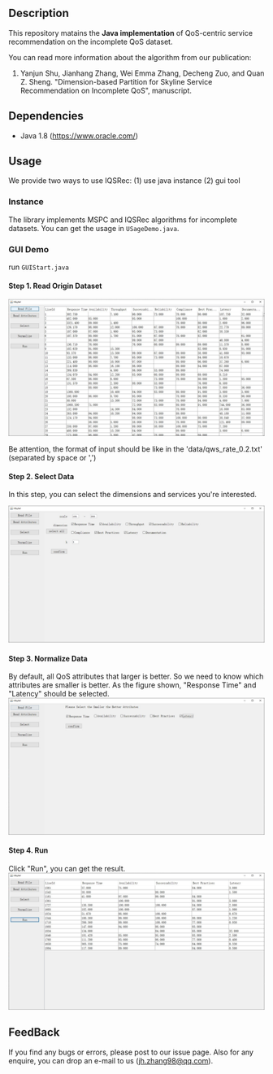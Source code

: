 ## Description
This repository matains the **Java implementation** of QoS-centric service recommendation on the incomplete QoS dataset.

You can read more information about the algorithm from our publication:

1. Yanjun Shu,  Jianhang Zhang, Wei Emma Zhang, Decheng Zuo, and Quan Z. Sheng. "Dimension-based Partition for Skyline Service Recommendation on Incomplete QoS", manuscript. 


## Dependencies

* Java 1.8 (<https://www.oracle.com/>)

## Usage

  We provide two ways to use IQSRec: (1) use java instance (2) gui tool

### Instance

 The library implements MSPC and IQSRec algorithms for incomplete datasets. You can get the usage in `USageDemo.java`.
  
### GUI Demo

run `GUIStart.java`

#### Step 1. Read Origin Dataset
![Read File](fig/read_data.jpg)

Be attention, the format of input should be like in the 'data/qws_rate_0.2.txt' (separated by space or ',')
#### Step 2. Select Data
In this step, you can select the dimensions and services you're interested. 

![Select](fig/select_data.jpg)
#### Step 3. Normalize Data
By default, all QoS attributes that larger is better. So we need to know which attributes are smaller is better.
As the figure shown, "Response Time" and "Latency" should be selected.
![Norm](fig/normalize_data.jpg)

#### Step 4. Run
Click "Run", you can get the result.
![Run](fig/run.jpg)
## FeedBack
If you find any bugs or errors, please post to our issue page. Also for any enquire, you can drop an e-mail to us (<jh.zhang98@qq.com>).

